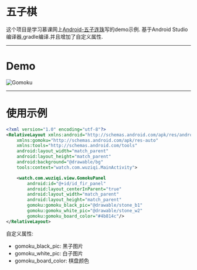# 五子棋

这个项目是学习慕课网上[Android-五子连珠](http://www.imooc.com/learn/641)写的demo示例.
基于Android Studio编译器,gradle编译.并且增加了自定义属性.

------
# Demo

![Gomoku](https://github.com/wangzhengyi/Gomoku/raw/master/screenshots/device-2016-05-31-181534.png)

------
# 使用示例

```xml
<?xml version="1.0" encoding="utf-8"?>
<RelativeLayout xmlns:android="http://schemas.android.com/apk/res/android"
    xmlns:gomoku="http://schemas.android.com/apk/res-auto"
    xmlns:tools="http://schemas.android.com/tools"
    android:layout_width="match_parent"
    android:layout_height="match_parent"
    android:background="@drawable/bg"
    tools:context="watch.com.wuziqi.MainActivity">

    <watch.com.wuziqi.view.GomokuPanel
        android:id="@+id/id_fir_panel"
        android:layout_centerInParent="true"
        android:layout_width="match_parent"
        android:layout_height="match_parent"
        gomoku:gomoku_black_pic="@drawable/stone_b1"
        gomoku:gomoku_white_pic="@drawable/stone_w2"
        gomoku:gomoku_board_color="#4b814c"/>
</RelativeLayout>
```

自定义属性:

* gomoku_black_pic: 黑子图片
* gomoku_white_pic: 白子图片
* gomoku_board_color: 棋盘颜色